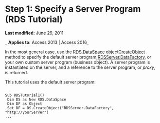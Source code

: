 
# Step 1: Specify a Server Program (RDS Tutorial)

 **Last modified:** June 29, 2011

 _ **Applies to:** Access 2013 | Access 2016_

In the most general case, use the [RDS.DataSpace](7db181d5-422b-49fe-b6af-a20f5da520ff.md) object[CreateObject](130debe5-31cf-4ab0-5f78-9adaec7d7126.md) method to specify the default server program,[RDSServer.DataFactory](1de76cdd-34dc-8547-29aa-48ad6067bdea.md), or your own custom server program (business object). A server program is instantiated on the server, and a reference to the server program, or  _proxy_, is returned.

This tutorial uses the default server program:



```
 
Sub RDSTutorial1() 
 Dim DS as New RDS.DataSpace 
 Dim DF as Object 
 Set DF = DS.CreateObject("RDSServer.DataFactory", "http://yourServer") 
... 

```

